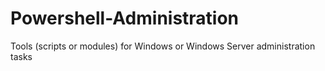 Powershell-Administration
=========================

Tools (scripts or modules) for Windows or Windows Server administration tasks

